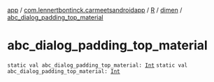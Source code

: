 [app](../../../index.md) / [com.lennertbontinck.carmeetsandroidapp](../../index.md) / [R](../index.md) / [dimen](index.md) / [abc_dialog_padding_top_material](./abc_dialog_padding_top_material.md)

# abc_dialog_padding_top_material

`static val abc_dialog_padding_top_material: `[`Int`](https://kotlinlang.org/api/latest/jvm/stdlib/kotlin/-int/index.html)
`static val abc_dialog_padding_top_material: `[`Int`](https://kotlinlang.org/api/latest/jvm/stdlib/kotlin/-int/index.html)
